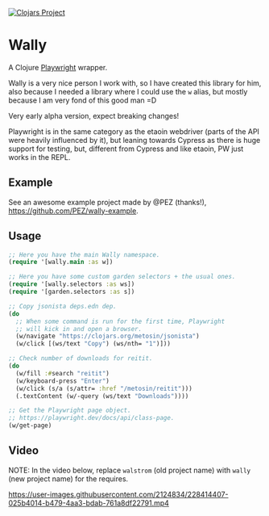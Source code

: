 [![Clojars Project](https://img.shields.io/clojars/v/io.github.pfeodrippe/wally.svg)](https://clojars.org/io.github.pfeodrippe/wally)

# Wally

A Clojure [Playwright](https://playwright.dev/) wrapper.

Wally is a very nice person I work with, so I have created this library for him,
also because I needed a library where I could use the `w` alias, but mostly
because I am very fond of this good man =D

Very early alpha version, expect breaking changes!


Playwright is in the same category as the etaoin webdriver (parts of the API were heavily influenced by it), but leaning towards Cypress as there is huge support for testing, but, different from Cypress and like etaoin, PW just works in the REPL.

## Example

See an awesome example project made by @PEZ (thanks!), https://github.com/PEZ/wally-example.

## Usage

```clojure
;; Here you have the main Wally namespace.
(require '[wally.main :as w])

;; Here you have some custom garden selectors + the usual ones.
(require '[wally.selectors :as ws])
(require '[garden.selectors :as s])

;; Copy jsonista deps.edn dep.
(do
  ;; When some command is run for the first time, Playwright
  ;; will kick in and open a browser.
  (w/navigate "https://clojars.org/metosin/jsonista")
  (w/click [(ws/text "Copy") (ws/nth= "1")]))

;; Check number of downloads for reitit.
(do
  (w/fill :#search "reitit")
  (w/keyboard-press "Enter")
  (w/click (s/a (s/attr= :href "/metosin/reitit")))
  (.textContent (w/-query (ws/text "Downloads"))))

;; Get the Playwright page object.
;; https://playwright.dev/docs/api/class-page.
(w/get-page)
```

## Video

NOTE: In the video below, replace `walstrom` (old project name) with `wally` (new project name) for
the requires.

https://user-images.githubusercontent.com/2124834/228414407-025b4014-b479-4aa3-bdab-761a8df22791.mp4
